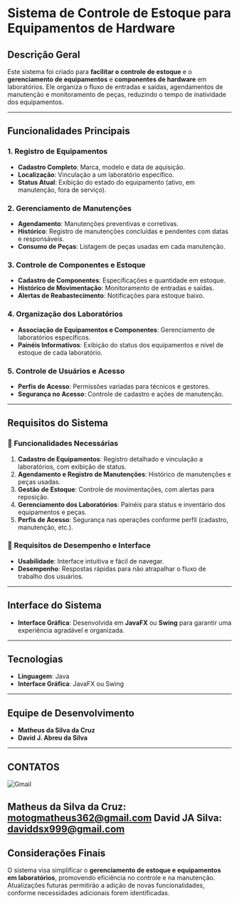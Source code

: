 
#  Sistema de Controle de Estoque para Equipamentos de Hardware 

##  Descrição Geral

Este sistema foi criado para **facilitar o controle de estoque** e o **gerenciamento de equipamentos** e **componentes de hardware** em laboratórios. Ele organiza o fluxo de entradas e saídas, agendamentos de manutenção e monitoramento de peças, reduzindo o tempo de inatividade dos equipamentos.

---

##  Funcionalidades Principais

### 1.  Registro de Equipamentos
   - **Cadastro Completo**: Marca, modelo e data de aquisição.
   - **Localização**: Vinculação a um laboratório específico.
   - **Status Atual**: Exibição do estado do equipamento (ativo, em manutenção, fora de serviço).

### 2.  Gerenciamento de Manutenções
   - **Agendamento**: Manutenções preventivas e corretivas.
   - **Histórico**: Registro de manutenções concluídas e pendentes com datas e responsáveis.
   - **Consumo de Peças**: Listagem de peças usadas em cada manutenção.

### 3.  Controle de Componentes e Estoque
   - **Cadastro de Componentes**: Especificações e quantidade em estoque.
   - **Histórico de Movimentação**: Monitoramento de entradas e saídas.
   - **Alertas de Reabastecimento**: Notificações para estoque baixo.

### 4.  Organização dos Laboratórios
   - **Associação de Equipamentos e Componentes**: Gerenciamento de laboratórios específicos.
   - **Painéis Informativos**: Exibição do status dos equipamentos e nível de estoque de cada laboratório.

### 5.  Controle de Usuários e Acesso
   - **Perfis de Acesso**: Permissões variadas para técnicos e gestores.
   - **Segurança no Acesso**: Controle de cadastro e ações de manutenção.

---

##  Requisitos do Sistema

### 🔹 Funcionalidades Necessárias

1. **Cadastro de Equipamentos**: Registro detalhado e vinculação a laboratórios, com exibição de status.
2. **Agendamento e Registro de Manutenções**: Histórico de manutenções e peças usadas.
3. **Gestão de Estoque**: Controle de movimentações, com alertas para reposição.
4. **Gerenciamento dos Laboratórios**: Painéis para status e inventário dos equipamentos e peças.
5. **Perfis de Acesso**: Segurança nas operações conforme perfil (cadastro, manutenção, etc.).

### 🔹 Requisitos de Desempenho e Interface

- **Usabilidade**: Interface intuitiva e fácil de navegar.
- **Desempenho**: Respostas rápidas para não atrapalhar o fluxo de trabalho dos usuários.

---

##  Interface do Sistema

- **Interface Gráfica**: Desenvolvida em **JavaFX** ou **Swing** para garantir uma experiência agradável e organizada.

---

##  Tecnologias

- **Linguagem**: Java 
- **Interface Gráfica**: JavaFX ou Swing 

---

##  Equipe de Desenvolvimento

- **Matheus da Silva da Cruz**
- **David J. Abreu da Silva**

---
## CONTATOS
![Gmail](https://img.shields.io/badge/Gmail-D14836?style=for-the-badge&logo=gmail&logoColor=white)

Matheus da Silva da Cruz: motogmatheus362@gmail.com
David JA Silva: daviddsx999@gmail.com 
---
##  Considerações Finais

O sistema visa simplificar o **gerenciamento de estoque e equipamentos em laboratórios**, promovendo eficiência no controle e na manutenção. Atualizações futuras permitirão a adição de novas funcionalidades, conforme necessidades adicionais forem identificadas.


